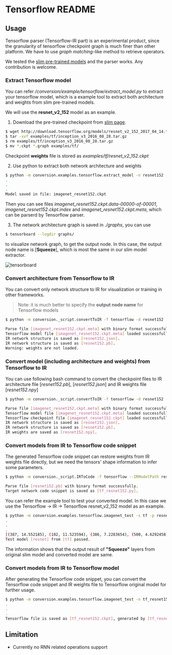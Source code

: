 # Tensorflow README

## Usage

Tensorflow parser (Tensorflow-IR part) is an experimental product, since the granularity of tensorflow checkpoint graph is much finer than other platform. We have to use *graph matching*-like method to retrieve operators.

We tested the [slim pre-trained models](https://github.com/tensorflow/models/tree/master/research/slim) and the parser works. Any contribution is welcome.

### Extract Tensorflow model

You can refer */conversion/example/tensorflow/extract_model.py* to extract your tensorflow model, which is a example tool to extract both architecture and weights from slim pre-trained models.

We will use the **resnet_v2_152** model as an example.

1. Download the pre-trained checkpoint from [slim page](https://github.com/tensorflow/models/tree/master/research/slim).

```bash
$ wget http://download.tensorflow.org/models/resnet_v2_152_2017_04_14.tar.gz -P examples/tf/
$ tar -xvf examples/tf/inception_v3_2016_08_28.tar.gz
$ rm examples/tf/inception_v3_2016_08_28.tar.gz
$ mv *.ckpt *.graph examples/tf/
```

Checkpoint **weights** file is stored as *examples/tf/resnet_v2_152.ckpt*

2. Use python to extract both network architecture and weights

```bash
$ python -m conversion.examples.tensorflow.extract_model -n resnet152 -ckpt examples/tf/resnet_v2_152.ckpt
.
.
.
Model saved in file: imagenet_resnet152.ckpt
```

Then you can see files *imagenet_resnet152.ckpt.data-00000-of-00001*, *imagenet_resnet152.ckpt.index* and *imagenet_resnet152.ckpt.meta*, which can be parserd by Tensorflow parser.

3. The network architecture graph is saved in *./graphs*, you can use

```bash
$ tensorboard --logdir graphs/
```

to visualize network graph, to get the output node. In this case, the output node name is [**Squeeze**], which is most the same in our slim model extractor.

![tensorboard](https://nxtb0g.dm2304.livefilestore.com/y4mm6MNZXBSSJ80ar7X2y5ZSzTCxZiC9dNDzv67plb4yQutUb-WBQR8bosYLtyepjxH4QE21pNqg3sIviJXEgaMOW0HVwMwMgwU2KAbW6RokO8nS0ZHy82hAivvX8JgU1yEuA-M4gBYyt8egLilIN10IgGBj-5ZMh0s18Dz4iCwKbuDX16DfqpJ-_rV50JzXEhIJkPfaFczLss0P3ItIEwWlw?width=1200&height=449&cropmode=none)

### Convert architecture from Tensorflow to IR

You can convert only network structure to IR for visualization or training in other frameworks.

> Note: it is much better to specify the **output node name** for Tensorflow models

```bash
$ python -m conversion._script.convertToIR -f tensorflow -d resnet152 -n imagenet_resnet152.ckpt.meta --dstNodeName Squeeze

Parse file [imagenet_resnet152.ckpt.meta] with binary format successfully.
Tensorflow model file [imagenet_resnet152.ckpt.meta] loaded successfully.
IR network structure is saved as [resnet152.json].
IR network structure is saved as [resnet152.pb].
Warning: weights are not loaded.
```

### Convert model (including architecture and weights) from Tensorflow to IR

You can use following bash command to convert the checkpoint files to IR architecture file [*resnet152.pb*], [*resnet152.json*] and IR weights file [*resnet152.npy*]

```bash
$ python -m conversion._script.convertToIR -f tensorflow -d resnet152 -n imagenet_resnet152.ckpt.meta -w imagenet_resnet152.ckpt  --dstNodeName Squeeze

Parse file [imagenet_resnet152.ckpt.meta] with binary format successfully.
Tensorflow model file [imagenet_resnet152.ckpt.meta] loaded successfully.
Tensorflow checkpoint file [imagenet_resnet152.ckpt] loaded successfully. [816] variables loaded.
IR network structure is saved as [resnet152.json].
IR network structure is saved as [resnet152.pb].
IR weights are saved as [resnet152.npy].
```

### Convert models from IR to Tensorflow code snippet

The generated Tensorflow code snippet can restore weights from IR weights file directly, but we need the tensors' shape information to infer some parameters.

```bash
$ python -m conversion._script.IRToCode -f tensorflow --IRModelPath resnet152.pb --IRWeightPath resnet152.npy --dstModelPath tf_resnet152.py

Parse file [resnet152.pb] with binary format successfully.
Target network code snippet is saved as [tf_resnet152.py].
```

You can refer the example tool to test your converted model. In this case we use the Tensorflow -> IR -> Tensorflow resnet_v2_152 model as an example.

```bash
$ python -m conversion.examples.tensorflow.imagenet_test -s tf -p resnet -n tf_resnet152 -w resnet152.npy
.
.
.
[(387, 14.552185), (102, 11.523594), (386, 7.2283654), (500, 4.6292458), (899, 2.8113561)]
Test model [resnet] from [tf] passed.
```

The information shows that the output result of **"Squeeze"** layers from original slim model and converted model are same.

### Convert models from IR to Tensorflow model

After generating the Tensorflow code snippet, you can convert the Tensorflow code snippet and IR weights file to Tensorflow original model for further usage.

```bash
$ python -m conversion.examples.tensorflow.imagenet_test -n tf_resnet152.py -w resnet152.npy --dump tf_resnet152.ckpt
.
.
.
Tensorflow file is saved as [tf_resnet152.ckpt], generated by [tf_resnet152.py] and [resnet152.npy].
```

## Limitation

- Currently no RNN related operations support
